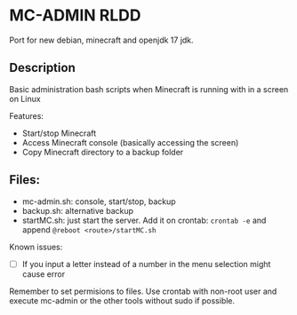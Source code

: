 # MC-ADMIN RLDD

Port for new debian, minecraft and openjdk 17 jdk.

## Description
Basic administration bash scripts when Minecraft is running with in a screen on Linux

Features:
* Start/stop Minecraft
* Access Minecraft console (basically accessing the screen)
* Copy Minecraft directory to a backup folder

## Files:
* mc-admin.sh: console, start/stop, backup
* backup.sh: alternative backup
* startMC.sh: just start the server. Add it on crontab: `crontab -e` and append `@reboot <route>/startMC.sh`

Known issues:
- [ ] If you input a letter instead of a number in the menu selection might cause error

Remember to set permisions to files. Use crontab with non-root user and execute mc-admin or the other tools without sudo if possible.
